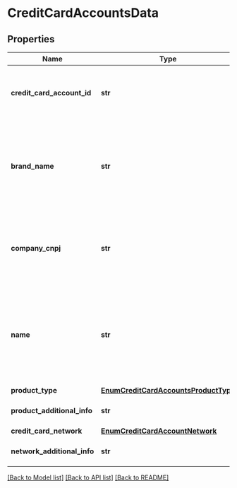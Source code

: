 # CreditCardAccountsData

## Properties
Name | Type | Description | Notes
------------ | ------------- | ------------- | -------------
**credit_card_account_id** | **str** | Identifica de forma única a conta pagamento pós-paga do cliente, mantendo as regras de imutabilidade dentro da instituição transmissora. | 
**brand_name** | **str** | Nome da Marca reportada pelo participante do Open Banking. O conceito a que se refere a &#x27;marca&#x27; é em essência uma promessa da empresa em fornecer uma série específica de atributos, benefícios e serviços uniformes aos clientes | 
**company_cnpj** | **str** | Número completo do CNPJ da instituição responsável pelo Cadastro - o CNPJ corresponde ao número de inscrição no Cadastro de Pessoa Jurídica. Deve-se ter apenas os números do CNPJ, sem máscara | 
**name** | **str** | Denominação/Identificação do nome da conta de pagamento pós-paga (cartão). Conforme CIRCULAR Nº 3.680,BCB, 2013: &#x27;conta de pagamento pós-paga: destinada à execução de transações de pagamento que independem do aporte prévio de recursos | 
**product_type** | [**EnumCreditCardAccountsProductType**](EnumCreditCardAccountsProductType.md) |  | 
**product_additional_info** | **str** | Informações complementares se tipo de Cartão &#x27;OUTROS&#x27; | [optional] 
**credit_card_network** | [**EnumCreditCardAccountNetwork**](EnumCreditCardAccountNetwork.md) |  | 
**network_additional_info** | **str** | Texto livre para especificar categoria de bandeira marcada como &#x27;OUTRAS&#x27; | [optional] 

[[Back to Model list]](../README.md#documentation-for-models) [[Back to API list]](../README.md#documentation-for-api-endpoints) [[Back to README]](../README.md)

